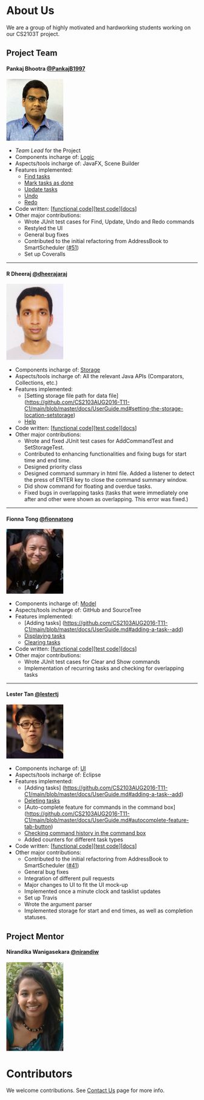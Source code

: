 # About Us

We are a group of highly motivated and hardworking students working on our CS2103T project.

## Project Team

#### Pankaj Bhootra [@PankajB1997](https://github.com/PankajB1997)

<img src="images/PankajBhootra.JPG" width="150">

* *Team Lead* for the Project
* Components incharge of: [Logic](https://github.com/CS2103AUG2016-T11-C1/main/blob/ui_changes/docs/DeveloperGuide.md#logic-component)
* Aspects/tools incharge of: JavaFX, Scene Builder 
* Features implemented:
  *  [Find tasks](https://github.com/CS2103AUG2016-T11-C1/main/blob/master/docs/UserGuide.md#searching-for-tasks--find)
  *  [Mark tasks as done](https://github.com/CS2103AUG2016-T11-C1/main/blob/master/docs/UserGuide.md#marking-a-task-as-complete--done)
  *  [Update tasks](https://github.com/CS2103AUG2016-T11-C1/main/blob/master/docs/UserGuide.md#updating-a-task--update)
  *  [Undo](https://github.com/CS2103AUG2016-T11-C1/main/blob/master/docs/UserGuide.md#undo-previous-actions-undo)
  *  [Redo](https://github.com/CS2103AUG2016-T11-C1/main/blob/master/docs/UserGuide.md#redo-previous-actions-redo)
* Code written: [[functional code](https://github.com/CS2103AUG2016-T11-C1/main/blob/master/collated/main/A0144919W.md)][[test code](https://github.com/CS2103AUG2016-T11-C1/main/blob/master/collated/test/A0144919W.md)][[docs](https://github.com/CS2103AUG2016-T11-C1/main/blob/master/collated/docs/A0144919W.md)]
* Other major contributions:
  *  Wrote JUnit test cases for Find, Update, Undo and Redo commands
  *  Restyled the UI
  *  General bug fixes
  *  Contributed to the initial refactoring from AddressBook to SmartScheduler ([#51](https://github.com/CS2103AUG2016-T11-C1/main/pull/51))
  *  Set up Coveralls

-----

#### R Dheeraj [@dheerajaraj](https://github.com/dheerajaraj)

<img src="images/RDheeraj.jpg" width="150">

* Components incharge of: [Storage](https://github.com/CS2103AUG2016-T11-C1/main/blob/ui_changes/docs/DeveloperGuide.md#storage-component)
* Aspects/tools incharge of: All the relevant Java APIs (Comparators, Collections, etc.)
* Features implemented:
  *  [Setting storage file path for data file]
(https://github.com/CS2103AUG2016-T11-C1/main/blob/master/docs/UserGuide.md#setting-the-storage-location-setstorage)
  *  [Help](https://github.com/CS2103AUG2016-T11-C1/main/blob/master/docs/UserGuide.md#viewing-help--help)
* Code written: [[functional code](https://github.com/CS2103AUG2016-T11-C1/main/blob/master/collated/main/A0135769N.md)][[test code](https://github.com/CS2103AUG2016-T11-C1/main/blob/master/collated/test/A0135769N.md)][[docs](https://github.com/CS2103AUG2016-T11-C1/main/blob/master/collated/docs/A0135769N.md)]
* Other major contributions:
  *  Wrote and fixed JUnit test cases for AddCommandTest and SetStorageTest.
  *  Contributed to enhancing functionalities and fixing bugs for start time and end time. 
  *  Designed priority class
  * Designed command summary in html file. Added a listener to detect the press of ENTER key to close the command summary window. 
  * Did show command for floating and overdue tasks. 
  * Fixed bugs in overlapping tasks (tasks that were immediately one after and other were shown as overlapping. This error was fixed.)

-----

#### Fionna Tong [@fionnatong](https://github.com/fionnatong)

<img src="images/FionnaTong.jpeg" width="150">

* Components incharge of: [Model](https://github.com/CS2103AUG2016-T11-C1/main/blob/ui_changes/docs/DeveloperGuide.md#model-component)
* Aspects/tools incharge of: GitHub and SourceTree
* Features implemented:
  *  [Adding tasks] (https://github.com/CS2103AUG2016-T11-C1/main/blob/master/docs/UserGuide.md#adding-a-task--add)
  *  [Displaying tasks](https://github.com/CS2103AUG2016-T11-C1/main/blob/master/docs/UserGuide.md#displaying-tasks--show)
  *  [Clearing tasks](https://github.com/CS2103AUG2016-T11-C1/main/blob/master/docs/UserGuide.md#clear-all-tasks--clear)
* Code written: [[functional code](https://github.com/CS2103AUG2016-T11-C1/main/blob/master/collated/main/A0142102E.md)][[test code](https://github.com/CS2103AUG2016-T11-C1/main/blob/master/collated/test/A0142102E.md)][[docs](https://github.com/CS2103AUG2016-T11-C1/main/blob/master/collated/docs/A0142102E.md)]
* Other major contributions:
  *  Wrote JUnit test cases for Clear and Show commands
  *  Implementation of recurring tasks and checking for overlapping tasks

-----

#### Lester Tan [@lestertj](https://github.com/lestertj)

<img src="images/LesterTan.jpg" width="150">

* Components incharge of: [UI](https://github.com/CS2103AUG2016-T11-C1/main/blob/ui_changes/docs/DeveloperGuide.md#ui-component)
* Aspects/tools incharge of: Eclipse
* Features implemented:
  *  [Adding tasks] (https://github.com/CS2103AUG2016-T11-C1/main/blob/master/docs/UserGuide.md#adding-a-task--add)
  *  [Deleting tasks](https://github.com/CS2103AUG2016-T11-C1/main/blob/master/docs/UserGuide.md#deleting-a-task--delete)
  *  [Auto-complete feature for commands in the command box] (https://github.com/CS2103AUG2016-T11-C1/main/blob/master/docs/UserGuide.md#autocomplete-feature-tab-button)
  *  [Checking command history in the command box](https://github.com/CS2103AUG2016-T11-C1/main/blob/master/docs/UserGuide.md#command-history-up-and-down-arrows)
  *  Added counters for different task types
* Code written: [[functional code](https://github.com/CS2103AUG2016-T11-C1/main/blob/master/collated/main/A0146107M.md)][[test code](https://github.com/CS2103AUG2016-T11-C1/main/blob/master/collated/test/A0146107M.md)][[docs](https://github.com/CS2103AUG2016-T11-C1/main/blob/master/collated/docs/A0146107M.md)]
* Other major contributions:
  *  Contributed to the initial refactoring from AddressBook to SmartScheduler ([#41](https://github.com/CS2103AUG2016-T11-C1/main/pull/41))
  *  General bug fixes
  *  Integration of different pull requests
  *  Major changes to UI to fit the UI mock-up
  *  Implemented once a minute clock and tasklist updates
  *  Set up Travis
  *  Wrote the argument parser
  *  Implemented storage for start and end times, as well as completion statuses.


## Project Mentor
 
#### Nirandika Wanigasekara [@nirandiw](https://github.com/nirandiw)

<img src="images/ProjectMentor.JPG" width="150">


# Contributors

We welcome contributions. See [Contact Us](ContactUs.md) page for more info.
